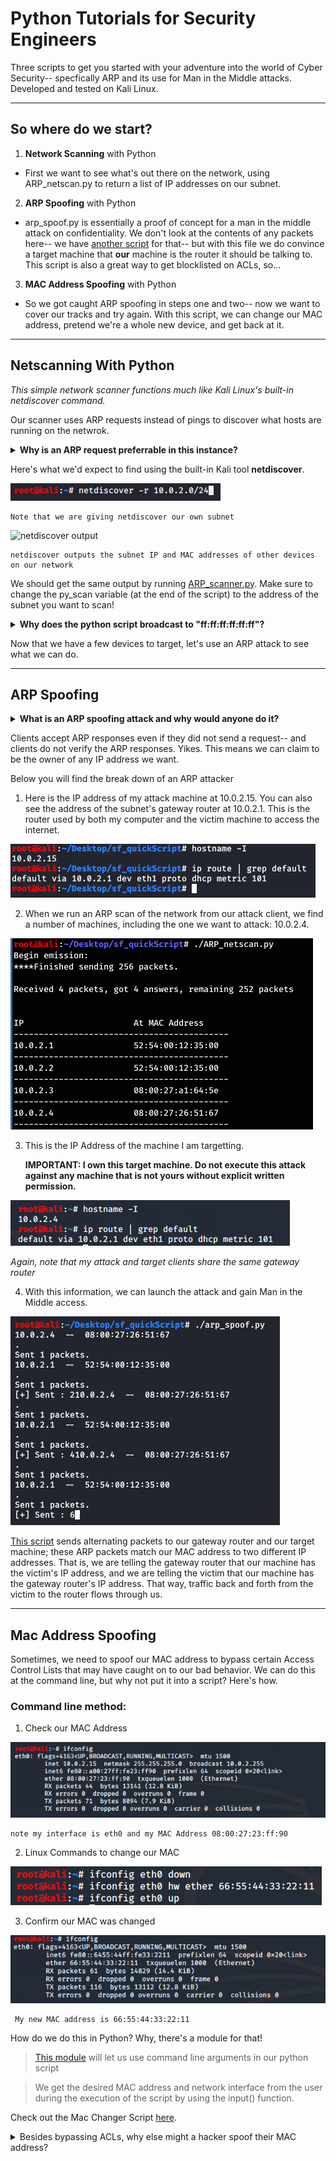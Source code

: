 # Python Tutorials for Security Engineers

Three scripts to get you started with your adventure into the world of Cyber Security-- specfically ARP and its use for Man in the Middle attacks. Developed and tested on Kali Linux.

***

## So where do we start?

1. **Network Scanning** with Python

  - First we want to see what's out there on the network, using ARP_netscan.py to return a list of IP addresses on our subnet.

2. **ARP Spoofing** with Python

- arp_spoof.py is essentially a proof of concept for a man in the middle attack on confidentiality. We don't look at the contents of any packets here-- we have [another script](https://github.com/ggedgerton/MitMandMe) for that--  but with this file we do convince a target machine that **our** machine is the router it should be talking to. This script is also a great way to get blocklisted on ACLs, so...

3. **MAC Address Spoofing** with Python

- So we got caught ARP spoofing in steps one and two-- now we want to cover our tracks and try again. With this script, we can change our MAC address, pretend we're a whole new device, and get back at it.

- - -

## Netscanning With Python

*This simple network scanner functions much like 
Kali Linux's built-in netdiscover command.*

Our scanner uses ARP requests instead of pings to discover what hosts are running on the netwrok.

<details> 
<summary><B>Why is an ARP request preferrable in this instance?</B>
</summary>

> ARP is an automated part of the day-to-day functioning of many network devices, so blue teamers are less likely to flag it in their logs and investigate us. ARP requests are also less likely to be blocked by firewall rules.
</details></p>

Here's what we'd expect to find using the built-in Kali tool **netdiscover**.

![netdiscover -r subnet](./image/netd_cmd.png)

    Note that we are giving netdiscover our own subnet

![netdiscover output](./image/netd_output.pn)

    netdiscover outputs the subnet IP and MAC addresses of other devices on our network

We should get the same output by running [ARP_scanner.py](/ARP_netscan.py). Make sure to change the py_scan variable (at the end of the script) to the address of the subnet you want to scan!


<details> 
<summary><b>Why does the python script broadcast to "ff:ff:ff:ff:ff:ff"?</b>
</summary>

> "ff:ff:ff:ff:ff:ff" is the broadcast MAC address, so this message will reach all computers on our network. Once we get a reply from a device, we replace "ff:ff:ff:ff:ff:ff" with the known MAC address, which gets used for the remainder of the script.
</details><p>

</p>

Now that we have a few devices to target, let's use an ARP attack to see what we can do.

***

## ARP Spoofing 

<details> 
  <summary><b>What is an ARP spoofing attack and why would anyone do it?</b>
</summary>

> In an ARP spoofing attack, often called a Man in the Middle attack, the attacker's device uses the ARP protocol to claim that it is a different machine on the network-- often disgusing itself as the router. Then other machines on the network send their traffic to the attacker's device instead of the real router, allowing the attacker to read any unencrypted information sent its way. This attack is used to steal confdential data.
</details><p>

</p>

Clients accept ARP responses even if they did not send a request-- and clients do not verify the ARP responses. Yikes. This means we can claim to be the owner of any IP address we want.

Below you will find the break down of an ARP attacker

1. Here is the IP address of my attack machine at 10.0.2.15. You can also see the address of the subnet's gateway router at 10.0.2.1. This is the router used by both my computer and the victim machine to access the internet.

![ARP Attacker](./image/attack_hostname_gatrway.png)


2. When we run an ARP scan of the network from our attack client, we find a number of machines, including the one we want to attack: 10.0.2.4.

![ARP Scan](./image/arp_scan.png)


3. This is the IP Address of the machine I am targetting. <p><b>IMPORTANT: I own this target machine. Do not execute this attack against any machine that is not yours without explicit written permission.</b>

![ARP Spoof Target](./image/target_ip.png)

<i>Again, note that my attack and target clients share the same gateway router</i>


4. With this information, we can launch the attack and gain Man in the Middle access.

![ARP Attack](./image/spoof_attack.png)


[This script](/arp_spoof.py) sends alternating packets to our gateway router and our target machine; these ARP packets match our MAC address to two different IP addresses. That is, we are telling the gateway router that our machine has the victim's IP address, and we are telling the victim that our machine has the gateway router's IP address. That way, traffic back and forth from the victim to the router flows through us.

***

## Mac Address Spoofing


Sometimes, we need to spoof our MAC address to bypass certain Access Control Lists that may have caught on to our bad behavior. We can do this at the command line, but why not put it into a script? Here's how.

### Command line method:

1. Check our MAC Address

![ifconfig](./image/ifconfig.png)

    note my interface is eth0 and my MAC Address 08:00:27:23:ff:90

2. Linux Commands to change our MAC 

![ifconfig](./image/manualChange.png)

3. Confirm our MAC was changed

![ifconfig](./image/changedMac.png)
    
     My new MAC address is 66:55:44:33:22:11

How do we do this in Python? Why, there's a module for that!

>[This module](https://docs.python.org/3/library/subprocess.html) will let us use command line arguments in our python script

> We get the desired MAC address and network interface from the user during the execution of the script by using the input() function.


Check out the Mac Changer Script [here](/MACchanger.py).

<details> 
  <summary>Besides bypassing ACLs, why else might a hacker spoof their MAC address?
  </summary>

> To hide themselves on a network or impersonate another device.
</details>

